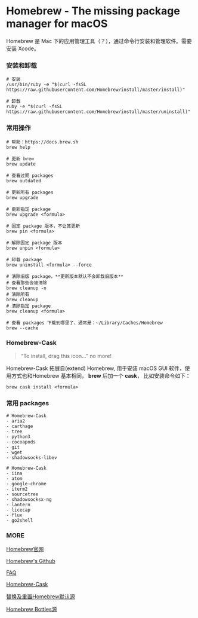 # Homebrew - The missing package manager for macOS

Homebrew 是 Mac 下的应用管理工具（？），通过命令行安装和管理软件。需要安装 Xcode。

### 安装和卸载

```
# 安装
/usr/bin/ruby -e "$(curl -fsSL https://raw.githubusercontent.com/Homebrew/install/master/install)"

# 卸载
ruby -e "$(curl -fsSL https://raw.githubusercontent.com/Homebrew/install/master/uninstall)"
```

### 常用操作

```
# 帮助：https://docs.brew.sh
brew help

# 更新 brew
brew update

# 查看过期 packages
brew outdated

# 更新所有 packages
brew upgrade

# 更新指定 package
brew upgrade <formula>

# 固定 package 版本，不让其更新
brew pin <formula>

# 解除固定 package 版本
brew unpin <formula>

# 卸载 package
brew uninstall <formula> --force

# 清除旧版 package，**更新版本默认不会卸载旧版本**
# 查看那些会被清除
brew cleanup -n
# 清除所有
brew cleanup
# 清除指定 package
brew cleanup <formula>

# 查看 packages 下载到哪里了，通常是：~/Library/Caches/Homebrew
brew --cache
```

### Homebrew-Cask

> “To install, drag this icon…” no more!

Homebrew-Cask 拓展自(extend) Homebrew, 用于安装 macOS GUI 软件，使用方式也和Homebrew 基本相同， **brew** 后加一个 **cask**， 比如安装命令如下：

```
brew cask install <formula>
```

### 常用 packages

```
# Homebrew-Cask
- aria2
- carthage
- tree
- python3
- cocoapods
- git
- wget
- shadowsocks-libev

# Homebrew-Cask
- iina
- atom
- google-chrome
- iterm2
- sourcetree
- shadowsocksx-ng
- lantern
- licecap
- flux
- go2shell
```

### MORE

[Homebrew官网](https://brew.sh/)

[Homebrew's Github](https://github.com/Homebrew/brew)

[FAQ](https://docs.brew.sh/FAQ.html)

[Homebrew-Cask](https://caskroom.github.io/)

[替换及重置Homebrew默认源](https://lug.ustc.edu.cn/wiki/mirrors/help/brew.git)

[Homebrew Bottles源](https://lug.ustc.edu.cn/wiki/mirrors/help/homebrew-bottles)
